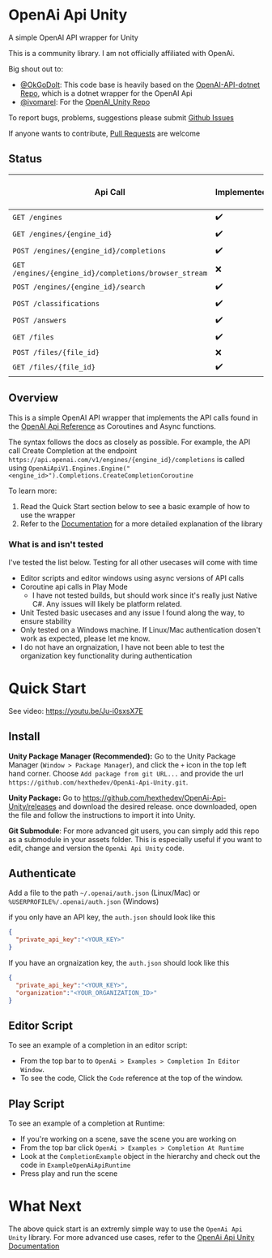 # OpenAi Api Unity
A simple OpenAI API wrapper for Unity 

This is a community library. I am not officially affiliated with OpenAi.

Big shout out to:
* [@OkGoDoIt](https://github.com/OkGoDoIt): This code base is heavily based on the [OpenAI-API-dotnet Repo](https://github.com/OkGoDoIt/OpenAI-API-dotnet), which is a dotnet wrapper for the OpenAI Api
* [@ivomarel](https://github.com/ivomarel): For the [OpenAI_Unity Repo](https://github.com/hexthedev/OpenAI_Unity)

To report bugs, problems, suggestions please submit [Github Issues](https://github.com/hexthedev/OpenAi-Api-Unity/issues)

If anyone wants to contribute, [Pull Requests](https://github.com/hexthedev/OpenAi-Api-Unity/pulls) are welcome

## Status
| Api Call | Implemented | Bare-Minimum Tests | Thourough Tests | 
| --- | --- | --- | --- |
| `GET /engines` | :heavy_check_mark: | :heavy_check_mark: | :heavy_check_mark: |
| `GET /engines/{engine_id}` | :heavy_check_mark: | :heavy_check_mark: | :heavy_check_mark: |
| `POST /engines/{engine_id}/completions` | :heavy_check_mark: | :heavy_check_mark: | :heavy_check_mark: |
| `GET /engines/{engine_id}/completions/browser_stream` | :x: | :heavy_minus_sign: | :heavy_minus_sign: |
| `POST /engines/{engine_id}/search` | :heavy_check_mark: | :heavy_check_mark: | :heavy_minus_sign: |
| `POST /classifications` | :heavy_check_mark: | :heavy_check_mark: | :heavy_minus_sign: |
| `POST /answers` | :heavy_check_mark: | :heavy_check_mark: | :heavy_minus_sign: |
| `GET /files` | :heavy_check_mark: | :heavy_minus_sign: | :heavy_minus_sign: |
| `POST /files/{file_id}` | :x: | :heavy_minus_sign: | :heavy_minus_sign: |
| `GET /files/{file_id}` | :heavy_check_mark: | :heavy_minus_sign: | :heavy_minus_sign: |

## Overview
This is a simple OpenAI API wrapper that implements the API calls found in the [OpenAI Api Reference](https://beta.openai.com/docs/api-reference) as Coroutines and Async functions. 

The syntax follows the docs as closely as possible. For example, the API call Create Completion at the endpoint `https://api.openai.com/v1/engines/{engine_id}/completions` is called using `OpenAiApiV1.Engines.Engine("<engine_id>").Completions.CreateCompletionCoroutine`

To learn more:
1. Read the Quick Start section below to see a basic example of how to use the wrapper
2. Refer to the [Documentation](https://github.com/hexthedev/OpenAi-Api-Unity/tree/main/Documentation) for a more detailed explanation of the library

### What is and isn't tested
I've tested the list below. Testing for all other usecases will come with time
* Editor scripts and editor windows using async versions of API calls
* Coroutine api calls in Play Mode
  * I have not tested builds, but should work since it's really just Native C#. Any issues will likely be platform related. 
* Unit Tested basic usecases and any issue I found along the way, to ensure stability
* Only tested on a Windows machine. If Linux/Mac authentication dosen't work as expected, please let me know. 
* I do not have an orgnaization, I have not been able to test the organization key functionality during authentication

# Quick Start

See video: https://youtu.be/Ju-i0sxsX7E

## Install

**Unity Package Manager (Recommended):**
Go to the Unity Package Manager (`Window > Package Manager`), and click the `+` icon in the top left hand corner. Choose `Add package from git URL...` and provide the url `https://github.com/hexthedev/OpenAi-Api-Unity.git`.

**Unity Package:**
Go to https://github.com/hexthedev/OpenAi-Api-Unity/releases and download the desired release. once downloaded, open the file and follow the instructions to import it into Unity. 

**Git Submodule**:
For more advanced git users, you can simply add this repo as a submodule in your assets folder. This is especially useful if you want to edit, change and version the `OpenAi Api Unity` code.

## Authenticate
Add a file to the path `~/.openai/auth.json` (Linux/Mac) or `%USERPROFILE%/.openai/auth.json` (Windows)

if you only have an API key, the `auth.json` should look like this
```json
{
  "private_api_key":"<YOUR_KEY>"
}
```

If you have an orgnaization key, the `auth.json` should look like this
```json
{
  "private_api_key":"<YOUR_KEY>",
  "organization":"<YOUR_ORGANIZATION_ID>"
}
```

## Editor Script
To see an example of a completion in an editor script:
  * From the top bar to to `OpenAi > Examples > Completion In Editor Window`.
  * To see the code, Click the `Code` reference at the top of the window. 

## Play Script
To see an example of a completion at Runtime:
  * If you're working on a scene, save the scene you are working on
  * From the top bar click `OpenAi > Examples > Completion At Runtime`
  * Look at the `CompletionExample` object in the hierarchy and check out the code in `ExampleOpenAiApiRuntime`
  * Press play and run the scene

# What Next
The above quick start is an extremly simple way to use the `OpenAi Api Unity` library. For more advanced use cases, refer to the [OpenAi Api Unity Documentation](https://github.com/hexthedev/OpenAi-Api-Unity/tree/main/Documentation)
